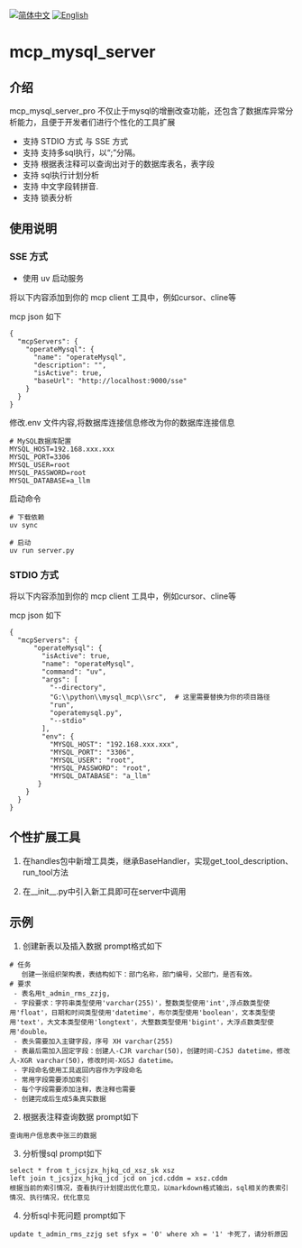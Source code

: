 [![简体中文](https://img.shields.io/badge/简体中文-点击查看-orange)](README-zh.md)
[![English](https://img.shields.io/badge/English-Click-yellow)](README.md)

# mcp_mysql_server

## 介绍
mcp_mysql_server_pro 不仅止于mysql的增删改查功能，还包含了数据库异常分析能力，且便于开发者们进行个性化的工具扩展

- 支持 STDIO 方式 与 SSE 方式
- 支持 支持多sql执行，以“;”分隔。 
- 支持 根据表注释可以查询出对于的数据库表名，表字段
- 支持 sql执行计划分析
- 支持 中文字段转拼音.
- 支持 锁表分析

## 使用说明

### SSE 方式

- 使用 uv 启动服务

将以下内容添加到你的 mcp client 工具中，例如cursor、cline等

mcp json 如下
````
{
  "mcpServers": {
    "operateMysql": {
      "name": "operateMysql",
      "description": "",
      "isActive": true,
      "baseUrl": "http://localhost:9000/sse"
    }
  }
}
````

修改.env 文件内容,将数据库连接信息修改为你的数据库连接信息
```
# MySQL数据库配置
MYSQL_HOST=192.168.xxx.xxx
MYSQL_PORT=3306
MYSQL_USER=root
MYSQL_PASSWORD=root
MYSQL_DATABASE=a_llm
```

启动命令
```
# 下载依赖
uv sync

# 启动
uv run server.py
```

### STDIO 方式 

将以下内容添加到你的 mcp client 工具中，例如cursor、cline等

mcp json 如下
```
{
  "mcpServers": {
      "operateMysql": {
        "isActive": true,
        "name": "operateMysql",
        "command": "uv",
        "args": [
          "--directory",
          "G:\\python\\mysql_mcp\\src",  # 这里需要替换为你的项目路径
          "run",
          "operatemysql.py",
          "--stdio"
        ],
        "env": {
          "MYSQL_HOST": "192.168.xxx.xxx",
          "MYSQL_PORT": "3306",
          "MYSQL_USER": "root",
          "MYSQL_PASSWORD": "root",
          "MYSQL_DATABASE": "a_llm"
       }
    }
  }
}    
```

## 个性扩展工具
1. 在handles包中新增工具类，继承BaseHandler，实现get_tool_description、run_tool方法

2. 在__init__.py中引入新工具即可在server中调用


## 示例
1. 创建新表以及插入数据 prompt格式如下
```
# 任务
   创建一张组织架构表，表结构如下：部门名称，部门编号，父部门，是否有效。
# 要求
 - 表名用t_admin_rms_zzjg,
 - 字段要求：字符串类型使用'varchar(255)'，整数类型使用'int',浮点数类型使用'float'，日期和时间类型使用'datetime'，布尔类型使用'boolean'，文本类型使用'text'，大文本类型使用'longtext'，大整数类型使用'bigint'，大浮点数类型使用'double。
 - 表头需要加入主键字段，序号 XH varchar(255)
 - 表最后需加入固定字段：创建人-CJR varchar(50)，创建时间-CJSJ datetime，修改人-XGR varchar(50)，修改时间-XGSJ datetime。
 - 字段命名使用工具返回内容作为字段命名
 - 常用字段需要添加索引
 - 每个字段需要添加注释，表注释也需要
 - 创建完成后生成5条真实数据
```

2. 根据表注释查询数据 prompt如下
```
查询用户信息表中张三的数据
```

3. 分析慢sql prompt如下
```
select * from t_jcsjzx_hjkq_cd_xsz_sk xsz
left join t_jcsjzx_hjkq_jcd jcd on jcd.cddm = xsz.cddm 
根据当前的索引情况，查看执行计划提出优化意见，以markdown格式输出，sql相关的表索引情况、执行情况，优化意见
```

4. 分析sql卡死问题 prompt如下
```
update t_admin_rms_zzjg set sfyx = '0' where xh = '1' 卡死了，请分析原因
```




